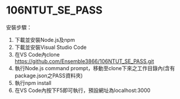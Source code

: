 # 106NTUT_SE_PASS
安裝步驟：
1. 下載並安裝Node.js及npm
2. 下載並安裝Visual Studio Code
3. 在VS Code內clone https://github.com/Ensemble3866/106NTUT_SE_PASS.git
4. 執行Node.js command prompt，移動至clone下來之工作目錄內(含有package.json之PASS資料夾)
5. 執行npm install
6. 在VS Code內按下F5即可執行，預設網址為localhost:3000